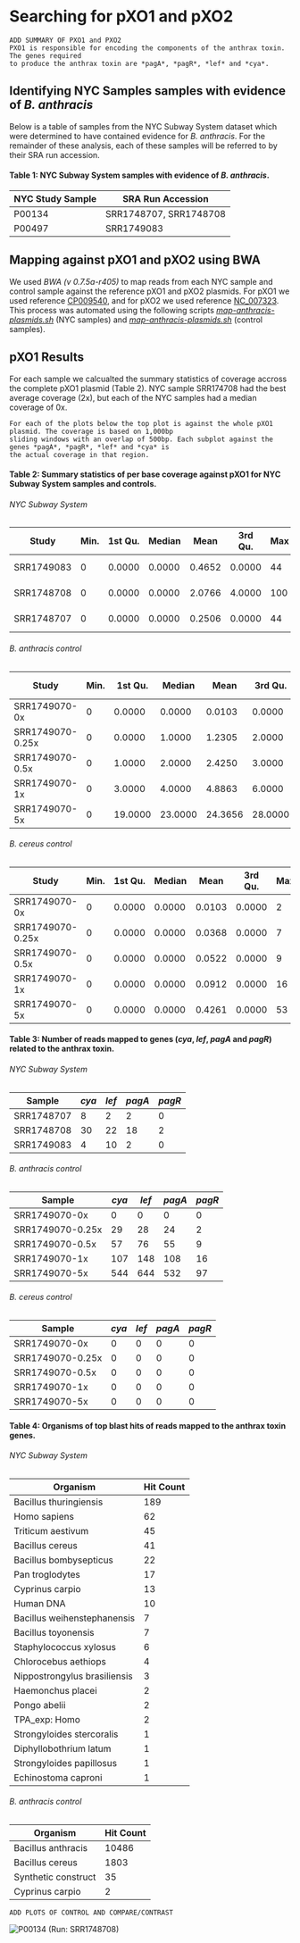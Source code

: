 # Searching for pXO1 and pXO2
  
    ADD SUMMARY OF PXO1 and PXO2
    PXO1 is responsible for encoding the components of the anthrax toxin. The genes required 
    to produce the anthrax toxin are *pagA*, *pagR*, *lef* and *cya*. 



## Identifying NYC Samples samples with evidence of *B. anthracis*
Below is a table of samples from the NYC Subway System dataset which were determined to have contained
evidence for *B. anthracis*. For the remainder of these analysis, each of these samples will be 
referred to by their SRA run accession.

#### Table 1: NYC Subway System samples with evidence of *B. anthracis*.
| NYC Study Sample | SRA Run Accession      |
|------------------|------------------------|
| P00134           | SRR1748707, SRR1748708 |
| P00497           | SRR1749083             |

## Mapping against pXO1 and pXO2 using BWA
We used *BWA (v 0.7.5a-r405)* to map reads from each NYC sample and control sample against the reference 
pXO1 and pXO2 plasmids. For pXO1 we used reference [CP009540](http://www.ncbi.nlm.nih.gov/nuccore/CP009540.1), 
and for pXO2 we used reference [NC_007323](http://www.ncbi.nlm.nih.gov/nuccore/50163691). This process was 
automated using the following scripts *[map-anthracis-plasmids.sh](/scripts/mapping/map-anthracis-plasmids.sh)* 
(NYC samples) and *[map-anthracis-plasmids.sh](/scripts/mapping/map-anthracis-controls.sh)* (control samples).

## pXO1 Results
For each sample we calcualted the summary statistics of coverage accross the complete pXO1 plasmid (Table 2).
NYC sample SRR174708 had the best average coverage (2x), but each of the NYC samples had a median coverage of 
0x. 

    For each of the plots below the top plot is against the whole pXO1 plasmid. The coverage is based on 1,000bp 
    sliding windows with an overlap of 500bp. Each subplot against the genes *pagA*, *pagR*, *lef* and *cya* is 
    the actual coverage in that region.

#### Table 2: Summary statistics of per base coverage against pXO1 for NYC Subway System samples and controls.
###### *NYC Subway System*
| Study      | Min. | 1st Qu. | Median | Mean   | 3rd Qu. | Max | Coverage Plots |
|------------|------|---------|--------|--------|---------|-----|----------------|
| SRR1749083 | 0    | 0.0000  | 0.0000 | 0.4652 | 0.0000  | 44  |[pXO1](/results/anthracis/SRR1749083/pXO1/coverage/SRR1749083-coverage.pdf), [Toxins](/results/anthracis/SRR1749083/pXO1/coverage/SRR1749083-anthrax-toxin.pdf)|
| SRR1748708 | 0    | 0.0000  | 0.0000 | 2.0766 | 4.0000  | 100 |[pXO1](/results/anthracis/SRR1748708/pXO1/coverage/SRR1748708-coverage.pdf), [Toxins](/results/anthracis/SRR1748708/pXO1/coverage/SRR1748708-anthrax-toxin.pdf)|
| SRR1748707 | 0    | 0.0000  | 0.0000 | 0.2506 | 0.0000  | 44  |[pXO1](/results/anthracis/SRR1748707/pXO1/coverage/SRR1748707-coverage.pdf), [Toxins](/results/anthracis/SRR1748707/pXO1/coverage/SRR1748707-anthrax-toxin.pdf)|
###### *B. anthracis* control
| Study            | Min. | 1st Qu. | Median  | Mean    | 3rd Qu. | Max | Coverage Plots |
|------------------|------|---------|---------|---------|---------|-----|----------------|
| SRR1749070-0x    | 0    | 0.0000  | 0.0000  | 0.0103  | 0.0000  | 2   |[pXO1](/results/anthracis-control/SRR1749070-0x/pXO1/coverage/SRR1749070-0x-coverage.pdf), [Toxins](/results/anthracis-control/SRR1749070-0x/pXO1/coverage/SRR1749070-0x-anthrax-toxin.pdf)|
| SRR1749070-0.25x | 0    | 0.0000  | 1.0000  | 1.2305  | 2.0000  | 13  |[pXO1](/results/anthracis-control/SRR1749070-0.25x/pXO1/coverage/SRR1749070-0.25x-coverage.pdf), [Toxins](/results/anthracis-control/SRR1749070-0.25x/pXO1/coverage/SRR1749070-0.25x-anthrax-toxin.pdf)|
| SRR1749070-0.5x  | 0    | 1.0000  | 2.0000  | 2.4250  | 3.0000  | 20  |[pXO1](/results/anthracis-control/SRR1749070-0.5x/pXO1/coverage/SRR1749070-0.5x-coverage.pdf), [Toxins](/results/anthracis-control/SRR1749070-0.5x/pXO1/coverage/SRR1749070-0.5x-anthrax-toxin.pdf)|
| SRR1749070-1x    | 0    | 3.0000  | 4.0000  | 4.8863  | 6.0000  | 36  |[pXO1](/results/anthracis-control/SRR1749070-1x/pXO1/coverage/SRR1749070-1x-coverage.pdf), [Toxins](/results/anthracis-control/SRR1749070-1x/pXO1/coverage/SRR1749070-1x-anthrax-toxin.pdf)|
| SRR1749070-5x    | 0    | 19.0000 | 23.0000 | 24.3656 | 28.0000 | 175 |[pXO1](/results/anthracis-control/SRR1749070-5x/pXO1/coverage/SRR1749070-5x-coverage.pdf), [Toxins](/results/anthracis-control/SRR1749070-5x/pXO1/coverage/SRR1749070-5x-anthrax-toxin.pdf)|
###### *B. cereus* control
| Study            | Min. | 1st Qu. | Median | Mean   | 3rd Qu. | Max | Coverage Plots |
|------------------|------|---------|--------|--------|---------|-----|----------------|
| SRR1749070-0x    | 0    | 0.0000  | 0.0000 | 0.0103 | 0.0000  | 2   |[pXO1](/results/cereus-control/SRR1749070-0x/pXO1/coverage/SRR1749070-0x-coverage.pdf), [Toxins](/results/cereus-control/SRR1749070-0x/pXO1/coverage/SRR1749070-0x-anthrax-toxin.pdf)|
| SRR1749070-0.25x | 0    | 0.0000  | 0.0000 | 0.0368 | 0.0000  | 7   |[pXO1](/results/cereus-control/SRR1749070-0.25x/pXO1/coverage/SRR1749070-0.25x-coverage.pdf), [Toxins](/results/cereus-control/SRR1749070-0.25x/pXO1/coverage/SRR1749070-0.25x-anthrax-toxin.pdf)|
| SRR1749070-0.5x  | 0    | 0.0000  | 0.0000 | 0.0522 | 0.0000  | 9   |[pXO1](/results/cereus-control/SRR1749070-0.5x/pXO1/coverage/SRR1749070-0.5x-coverage.pdf), [Toxins](/results/cereus-control/SRR1749070-0.5x/pXO1/coverage/SRR1749070-0.5x-anthrax-toxin.pdf)|
| SRR1749070-1x    | 0    | 0.0000  | 0.0000 | 0.0912 | 0.0000  | 16  |[pXO1](/results/cereus-control/SRR1749070-1x/pXO1/coverage/SRR1749070-1x-coverage.pdf), [Toxins](/results/cereus-control/SRR1749070-1x/pXO1/coverage/SRR1749070-1x-anthrax-toxin.pdf)|
| SRR1749070-5x    | 0    | 0.0000  | 0.0000 | 0.4261 | 0.0000  | 53  |[pXO1](/results/cereus-control/SRR1749070-5x/pXO1/coverage/SRR1749070-5x-coverage.pdf), [Toxins](/results/cereus-control/SRR1749070-5x/pXO1/coverage/SRR1749070-5x-anthrax-toxin.pdf)|

#### Table 3: Number of reads mapped to genes (*cya*, *lef*, *pagA* and *pagR*) related to the anthrax toxin.
###### *NYC Subway System*
| Sample     | *cya* | *lef* | *pagA* | *pagR* |
|------------|-------|-------|--------|--------|
| SRR1748707 | 8     | 2     | 2      | 0      |
| SRR1748708 | 30    | 22    | 18     | 2      |
| SRR1749083 | 4     | 10    | 2      | 0      |
###### *B. anthracis* control
| Sample           | *cya* | *lef* | *pagA* | *pagR* |
|------------------|-------|-------|--------|--------|
| SRR1749070-0x    | 0     | 0     | 0      | 0      |
| SRR1749070-0.25x | 29    | 28    | 24     | 2      |
| SRR1749070-0.5x  | 57    | 76    | 55     | 9      |
| SRR1749070-1x    | 107   | 148   | 108    | 16     |
| SRR1749070-5x    | 544   | 644   | 532    | 97     |
###### *B. cereus* control
| Sample           | *cya* | *lef* | *pagA* | *pagR* |
|------------------|-------|-------|--------|--------|
| SRR1749070-0x    | 0     | 0     | 0      | 0      |
| SRR1749070-0.25x | 0     | 0     | 0      | 0      |
| SRR1749070-0.5x  | 0     | 0     | 0      | 0      |
| SRR1749070-1x    | 0     | 0     | 0      | 0      |
| SRR1749070-5x    | 0     | 0     | 0      | 0      |

#### Table 4: Organisms of top blast hits of reads mapped to the anthrax toxin genes.
###### *NYC Subway System*
| Organism                     |  Hit Count   |
|------------------------------|--------------|
| Bacillus thuringiensis       | 189          |
| Homo sapiens                 | 62           |
| Triticum aestivum            | 45           |
| Bacillus cereus              | 41           |
| Bacillus bombysepticus       | 22           |
| Pan troglodytes              | 17           |
| Cyprinus carpio              | 13           |
| Human DNA                    | 10           |
| Bacillus weihenstephanensis  | 7            |
| Bacillus toyonensis          | 7            |
| Staphylococcus xylosus       | 6            |
| Chlorocebus aethiops         | 4            |
| Nippostrongylus brasiliensis | 3            |
| Haemonchus placei            | 2            |
| Pongo abelii                 | 2            |
| TPA_exp: Homo                | 2            |
| Strongyloides stercoralis    | 1            |
| Diphyllobothrium latum       | 1            |
| Strongyloides papillosus     | 1            |
| Echinostoma caproni          | 1            |
###### *B. anthracis* control
| Organism            | Hit Count |
|---------------------|-----------|
| Bacillus anthracis  | 10486     |
| Bacillus cereus     | 1803      |
| Synthetic construct | 35        |
| Cyprinus carpio     | 2         |


    ADD PLOTS OF CONTROL AND COMPARE/CONTRAST
![P00134 (Run: SRR1748708)](/results/anthracis/SRR1748708/pXO1/coverage/SRR1748708-anthrax-toxin.png "SRR1748708")


